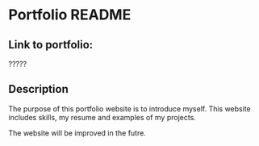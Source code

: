 # Portfolio README

## Link to portfolio:

?????

## Description

The purpose of this portfolio website is to introduce myself. This website includes skills, my resume and examples of my projects.

The website will be improved in the futre.